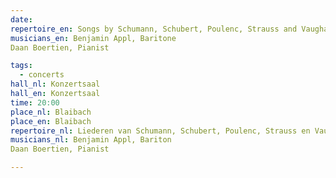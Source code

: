 ```yaml
---
date:
repertoire_en: Songs by Schumann, Schubert, Poulenc, Strauss and Vaughan Williams
musicians_en: Benjamin Appl, Baritone
Daan Boertien, Pianist

tags:
  - concerts
hall_nl: Konzertsaal
hall_en: Konzertsaal
time: 20:00
place_nl: Blaibach
place_en: Blaibach
repertoire_nl: Liederen van Schumann, Schubert, Poulenc, Strauss en Vaughan Williams
musicians_nl: Benjamin Appl, Bariton
Daan Boertien, Pianist

---
```


